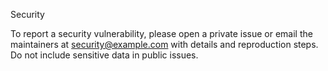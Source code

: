 Security

To report a security vulnerability, please open a private issue or email the maintainers at security@example.com with details and reproduction steps. Do not include sensitive data in public issues.
